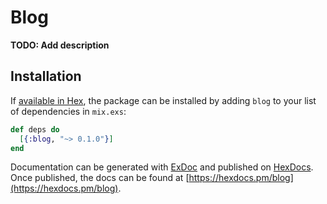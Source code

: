 # Blog

**TODO: Add description**

## Installation

If [available in Hex](https://hex.pm/docs/publish), the package can be installed
by adding `blog` to your list of dependencies in `mix.exs`:

```elixir
def deps do
  [{:blog, "~> 0.1.0"}]
end
```

Documentation can be generated with [ExDoc](https://github.com/elixir-lang/ex_doc)
and published on [HexDocs](https://hexdocs.pm). Once published, the docs can
be found at [https://hexdocs.pm/blog](https://hexdocs.pm/blog).

